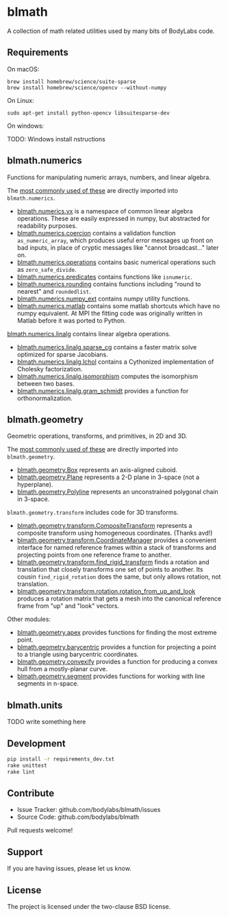 blmath
======

A collection of math related utilities used by many bits of BodyLabs code.

Requirements
------------
On macOS:

    brew install homebrew/science/suite-sparse
    brew install homebrew/science/opencv --without-numpy

On Linux:

    sudo apt-get install python-opencv libsuitesparse-dev

On windows:

TODO: Windows install nstructions


blmath.numerics
---------------

Functions for manipulating numeric arrays, numbers, and linear algebra.

The [most commonly used of these](__init__.py) are directly imported into
`blmath.numerics`.

- [blmath.numerics.vx](vector_shortcuts.py) is a namespace of common linear
  algebra operations. These are easily expressed in numpy, but abstracted for
  readability purposes.
- [blmath.numerics.coercion](coercion.py) contains a validation function
  `as_numeric_array`, which produces useful error messages up front on bad
  inputs, in place of cryptic messages like "cannot broadcast..." later on.
- [blmath.numerics.operations](operations.py) contains basic numerical
  operations such as `zero_safe_divide`.
- [blmath.numerics.predicates](predicates.py) contains functions like
  `isnumeric`.
- [blmath.numerics.rounding](rounding.py) contains functions including
  "round to nearest" and `roundedlist`.
- [blmath.numerics.numpy_ext](numpy_ext.py) contains numpy utility
  functions.
- [blmath.numerics.matlab](matlab.py) contains some matlab shortcuts which
  have no numpy equivalent. At MPI the fitting code was originally written in
  Matlab before it was ported to Python.

[blmath.numerics.linalg](linalg) contains linear algebra operations.

- [blmath.numerics.linalg.sparse_cg](linalg/sparse_cg.py) contains a faster
  matrix solve optimized for sparse Jacobians.
- [blmath.numerics.linalg.lchol](linalg/lchol.py) contains a Cythonized
  implementation of Cholesky factorization.
- [blmath.numerics.linalg.isomorphism](linalg/isomorphism.py) computes the
  isomorphism between two bases.
- [blmath.numerics.linalg.gram_schmidt](linalg/gram_schmidt.py) provides a
  function for orthonormalization.

blmath.geometry
---------------

Geometric operations, transforms, and primitives, in 2D and 3D.

The [most commonly used of these](__init__.py) are directly imported into
`blmath.geometry`.

- [blmath.geometry.Box](primitives/box.py) represents an axis-aligned
  cuboid.
- [blmath.geometry.Plane](primitives/plane.py) represents a 2-D plane in
  3-space (not a hyperplane).
- [blmath.geometry.Polyline](primitives/polyline.py) represents an
  unconstrained polygonal chain in 3-space.

`blmath.geometry.transform` includes code for 3D transforms.

- [blmath.geometry.transform.CompositeTransform](transform/composite.py)
  represents a composite transform using homogeneous coordinates. (Thanks avd!)
- [blmath.geometry.transform.CoordinateManager](transform/coordinate_manager.py)
  provides a convenient interface for named reference frames within a stack of
  transforms and projecting points from one reference frame to another.
- [blmath.geometry.transform.find_rigid_transform](transform/rigid_transform.py)
  finds a rotation and translation that closely transforms one set of points to
  another. Its cousin `find_rigid_rotation` does the same, but only allows
  rotation, not translation.
- [blmath.geometry.transform.rotation.rotation_from_up_and_look](transform/rotation.py)
  produces a rotation matrix that gets a mesh into the canonical reference frame
  from "up" and "look" vectors.

Other modules:

- [blmath.geometry.apex](apex.py) provides functions for finding the most
  extreme point.
- [blmath.geometry.barycentric](barycentric.py) provides a function for
  projecting a point to a triangle using barycentric coordinates.
- [blmath.geometry.convexify](convexify.py) provides a function for
  producing a convex hull from a mostly-planar curve.
- [blmath.geometry.segment](segment.py) provides functions for working with
  line segments in n-space.

blmath.units
------------
TODO write something here


Development
-----------

```sh
pip install -r requirements_dev.txt
rake unittest
rake lint
```


Contribute
----------

- Issue Tracker: github.com/bodylabs/blmath/issues
- Source Code: github.com/bodylabs/blmath

Pull requests welcome!


Support
-------

If you are having issues, please let us know.


License
-------

The project is licensed under the two-clause BSD license.
